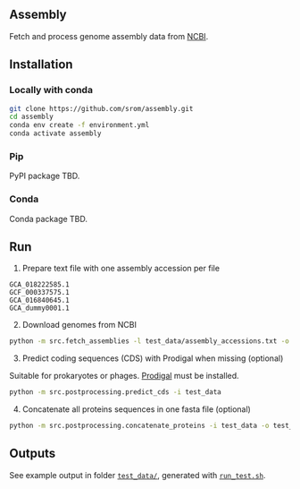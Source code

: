 Assembly
----------

Fetch and process genome assembly data from [NCBI](https://www.ncbi.nlm.nih.gov/).


## Installation

### Locally with conda

```sh
git clone https://github.com/srom/assembly.git
cd assembly
conda env create -f environment.yml
conda activate assembly
```

### Pip

PyPI package TBD.

### Conda

Conda package TBD.

## Run

1. Prepare text file with one assembly accession per file

```
GCA_018222585.1
GCF_000337575.1
GCA_016840645.1
GCA_dummy0001.1
```

2. Download genomes from NCBI

```sh
python -m src.fetch_assemblies -l test_data/assembly_accessions.txt -o test_data
```

3. Predict coding sequences (CDS) with Prodigal when missing (optional)

Suitable for prokaryotes or phages. [Prodigal](https://github.com/hyattpd/Prodigal) must be installed.

```sh
python -m src.postprocessing.predict_cds -i test_data
```

4. Concatenate all proteins sequences in one fasta file (optional)

```sh
python -m src.postprocessing.concatenate_proteins -i test_data -o test_data/all_proteins.fasta
```

## Outputs

See example output in folder [`test_data/`](test_data), generated with [`run_test.sh`](run_test.sh).
